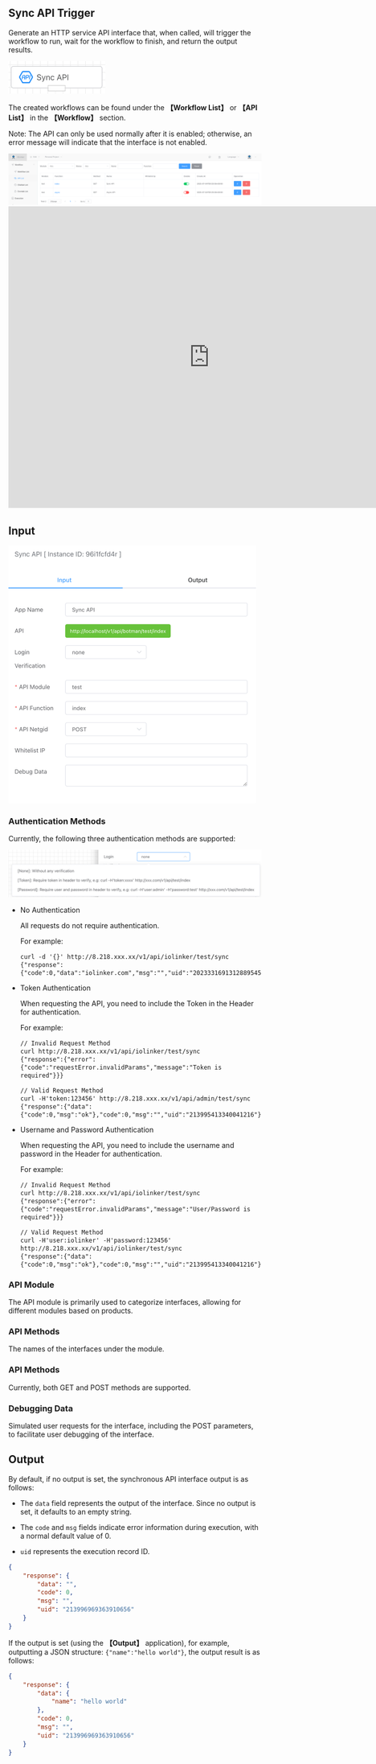 ## Sync API Trigger

Generate an HTTP service API interface that, when called, will trigger the workflow to run, wait for the workflow to finish, and return the output results.

<img src="./img/sync_api_menu.png" alt="image-20241007154149089" style="zoom:50%;" />

The created workflows can be found under the **【Workflow List】** or **【API List】** in the **【Workflow】** section.

Note: The API can only be used normally after it is enabled; otherwise, an error message will indicate that the interface is not enabled.

<img src="./img/api-list.png" alt="image-20250708090057871" style="zoom:50%;" />

<iframe 
    width="800" 
    height="600" 
    src="https://www.youtube.com/embed/7pSI-umxiSs"  frameborder="0" 
    allow="accelerometer; autoplay; encrypted-media; gyroscope; picture-in-picture" 
    allowfullscreen>
</iframe>

## Input

<img src="./img/sync_api_input.png" alt="image-20241007154301010" style="zoom:50%;" />



### Authentication Methods

Currently, the following three authentication methods are supported:

<img src="./img/api_input_login_verification.png" alt="image-20241007153526472" style="zoom:80%;" />



- No Authentication

  All requests do not require authentication.

  For example:

  ```http
  curl -d '{}' http://8.218.xxx.xx/v1/api/iolinker/test/sync
  {"response":{"code":0,"data":"iolinker.com","msg":"","uid":"2023331691312889545691136"}}
  ```

- Token Authentication

  When requesting the API, you need to include the Token in the Header for authentication.

  For example:

  ```http
  // Invalid Request Method
  curl http://8.218.xxx.xx/v1/api/iolinker/test/sync
  {"response":{"error":{"code":"requestError.invalidParams","message":"Token is required"}}}
  ```

  ```http
  // Valid Request Method
  curl -H'token:123456' http://8.218.xxx.xx/v1/api/admin/test/sync
  {"response":{"data":{"code":0,"msg":"ok"},"code":0,"msg":"","uid":"213995413340041216"}}
  ```


- Username and Password Authentication

  When requesting the API, you need to include the username and password in the Header for authentication.

  For example:

  ```http
  // Invalid Request Method
  curl http://8.218.xxx.xx/v1/api/iolinker/test/sync
  {"response":{"error":{"code":"requestError.invalidParams","message":"User/Password is required"}}}
  ```

  ```http
  // Valid Request Method
  curl -H'user:iolinker' -H'password:123456' http://8.218.xxx.xx/v1/api/iolinker/test/sync
  {"response":{"data":{"code":0,"msg":"ok"},"code":0,"msg":"","uid":"213995413340041216"}}
  ```




### API Module

The API module is primarily used to categorize interfaces, allowing for different modules based on products.



### API Methods

The names of the interfaces under the module.



### API Methods

Currently, both GET and POST methods are supported.



### Debugging Data

Simulated user requests for the interface, including the POST parameters, to facilitate user debugging of the interface.





## Output

By default, if no output is set, the synchronous API interface output is as follows:

- The `data` field represents the output of the interface. Since no output is set, it defaults to an empty string.

- The `code` and `msg` fields indicate error information during execution, with a normal default value of 0.

- `uid` represents the execution record ID.

```json
{
    "response": {
        "data": "",
        "code": 0,
        "msg": "",
        "uid": "213996969363910656"
    }
}
```



If the output is set (using the **【Output】** application), for example, outputting a JSON structure: `{"name":"hello world"}`, the output result is as follows:

```json
{
    "response": {
        "data": {
            "name": "hello world"
        },
        "code": 0,
        "msg": "",
        "uid": "213996969363910656"
    }
}
```

